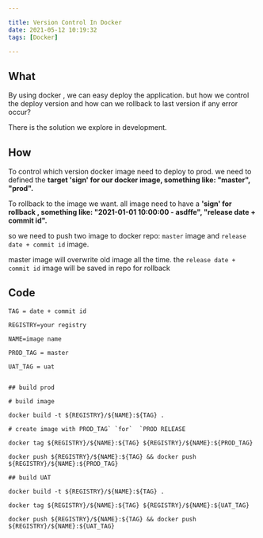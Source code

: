 ```yaml
---

title: Version Control In Docker
date: 2021-05-12 10:19:32
tags: [Docker]

---
```


## What

By using docker , we can easy deploy the application. but how we control the deploy version and how can we rollback to last version if any error occur?

There is the solution we explore in development.

  

## How

To control which version docker image need to deploy to prod. we need to defined the  **target 'sign' for our docker image, something like: "master", "prod".**

To rollback to the image we want. all image need to have a **'sign' for rollback , something like: "2021-01-01 10:00:00 - asdffe", "release date + commit id".**

so we need to push two image to docker repo: `master` image and `release date + commit id` image.

master image will overwrite old image all the time. the `release date + commit id` image will be saved in repo for rollback


## Code
```
TAG = date + commit id

REGISTRY=your registry

NAME=image name

PROD_TAG = master

UAT_TAG = uat


## build prod

# build image

docker build -t ${REGISTRY}/${NAME}:${TAG} .

# create image with PROD_TAG` `for`  `PROD RELEASE

docker tag ${REGISTRY}/${NAME}:${TAG} ${REGISTRY}/${NAME}:${PROD_TAG}

docker push ${REGISTRY}/${NAME}:${TAG} && docker push ${REGISTRY}/${NAME}:${PROD_TAG}

## build UAT

docker build -t ${REGISTRY}/${NAME}:${TAG} .

docker tag ${REGISTRY}/${NAME}:${TAG} ${REGISTRY}/${NAME}:${UAT_TAG}

docker push ${REGISTRY}/${NAME}:${TAG} && docker push ${REGISTRY}/${NAME}:${UAT_TAG}
```
